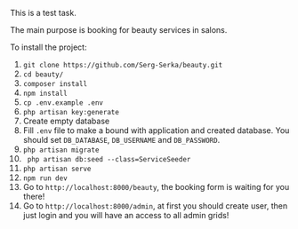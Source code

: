 This is a test task.

The main purpose is booking for beauty services in salons.

To install the project:
1. ``git clone https://github.com/Serg-Serka/beauty.git``
2. ``cd beauty/``
3. ``composer install``
4. ``npm install``
5. ``cp .env.example .env``
6. ``php artisan key:generate``
7. Create empty database
8. Fill `.env` file to make a bound with application and created database. You should set `DB_DATABASE`, `DB_USERNAME` and `DB_PASSWORD`.
9. ``php artisan migrate``
10. `` php artisan db:seed --class=ServiceSeeder``
11. ``php artisan serve``
12. ``npm run dev``
13. Go to `http://localhost:8000/beauty`, the booking form is waiting for you there!
14. Go to `http://localhost:8000/admin`, at first you should create user, then just login and you will have an access to all admin grids!
